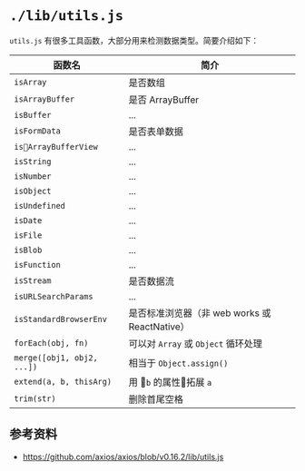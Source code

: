 # `./lib/utils.js`

`utils.js` 有很多工具函数，大部分用来检测数据类型。简要介绍如下：

| 函数名 | 简介 |
| --- | --- |
| `isArray` | 是否数组 |
| `isArrayBuffer` | 是否 ArrayBuffer |
| `isBuffer` | ... |
| `isFormData` | 是否表单数据 |
| `isArrayBufferView` | ... |
| `isString` | ... |
| `isNumber` | ... |
| `isObject` | ... |
| `isUndefined` | ... |
| `isDate` | ... |
| `isFile` | ... |
| `isBlob` | ... |
| `isFunction` | ... |
| `isStream` | 是否数据流 |
| `isURLSearchParams` | ... |
| `isStandardBrowserEnv` | 是否标准浏览器（非 web works 或 ReactNative） |
| `forEach(obj, fn)` | 可以对 `Array` 或 `Object` 循环处理 |
| `merge([obj1, obj2, ...])` | 相当于 `Object.assign()` |
| `extend(a, b, thisArg)` | 用 `b` 的属性拓展 `a` |
| `trim(str)` | 删除首尾空格 |

## 参考资料

- https://github.com/axios/axios/blob/v0.16.2/lib/utils.js